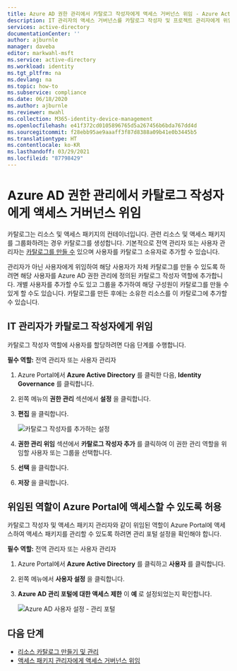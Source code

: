 ```yaml
---
title: Azure AD 권한 관리에서 카탈로그 작성자에게 액세스 거버넌스 위임 - Azure Active Directory
description: IT 관리자의 액세스 거버넌스를 카탈로그 작성자 및 프로젝트 관리자에게 위임하여 자체적으로 액세스를 관리할 수 있도록 하는 방법을 알아봅니다.
services: active-directory
documentationCenter: ''
author: ajburnle
manager: daveba
editor: markwahl-msft
ms.service: active-directory
ms.workload: identity
ms.tgt_pltfrm: na
ms.devlang: na
ms.topic: how-to
ms.subservice: compliance
ms.date: 06/18/2020
ms.author: ajburnle
ms.reviewer: mwahl
ms.collection: M365-identity-device-management
ms.openlocfilehash: e41f372cd0105896765d5a267456b6bda767dd4d
ms.sourcegitcommit: f28ebb95ae9aaaff3f87d8388a09b41e0b3445b5
ms.translationtype: HT
ms.contentlocale: ko-KR
ms.lasthandoff: 03/29/2021
ms.locfileid: "87798429"
---
```

# <a name="delegate-access-governance-to-catalog-creators-in-azure-ad-entitlement-management"></a>Azure AD 권한 관리에서 카탈로그 작성자에게 액세스 거버넌스 위임

카탈로그는 리소스 및 액세스 패키지의 컨테이너입니다. 관련 리소스 및 액세스 패키지를 그룹화하려는 경우 카탈로그를 생성합니다. 기본적으로 전역 관리자 또는 사용자 관리자는 [카탈로그를 만들 수](entitlement-management-catalog-create.md) 있으며 사용자를 카탈로그 소유자로 추가할 수 있습니다.

관리자가 아닌 사용자에게 위임하여 해당 사용자가 자체 카탈로그를 만들 수 있도록 하려면 해당 사용자를 Azure AD 권한 관리에 정의된 카탈로그 작성자 역할에 추가합니다. 개별 사용자를 추가할 수도 있고 그룹을 추가하여 해당 구성원이 카탈로그를 만들 수 있게 할 수도 있습니다.  카탈로그를 만든 후에는 소유한 리소스를 이 카탈로그에 추가할 수 있습니다.

## <a name="as-an-it-administrator-delegate-to-a-catalog-creator"></a>IT 관리자가 카탈로그 작성자에게 위임

카탈로그 작성자 역할에 사용자를 할당하려면 다음 단계를 수행합니다.

**필수 역할:** 전역 관리자 또는 사용자 관리자

1. Azure Portal에서 **Azure Active Directory** 를 클릭한 다음, **Identity Governance** 를 클릭합니다.

1. 왼쪽 메뉴의 **권한 관리** 섹션에서 **설정** 을 클릭합니다.

1. **편집** 을 클릭합니다.

    ![카탈로그 작성자를 추가하는 설정](./media/entitlement-management-delegate-catalog/settings-delegate.png)

1. **권한 관리 위임** 섹션에서 **카탈로그 작성자 추가** 를 클릭하여 이 권한 관리 역할을 위임할 사용자 또는 그룹을 선택합니다.

1. **선택** 을 클릭합니다.

1. **저장** 을 클릭합니다.

## <a name="allow-delegated-roles-to-access-the-azure-portal"></a>위임된 역할이 Azure Portal에 액세스할 수 있도록 허용

카탈로그 작성자 및 액세스 패키지 관리자와 같이 위임된 역할이 Azure Portal에 액세스하여 액세스 패키지를 관리할 수 있도록 하려면 관리 포털 설정을 확인해야 합니다.

**필수 역할:** 전역 관리자 또는 사용자 관리자

1. Azure Portal에서 **Azure Active Directory** 를 클릭하고 **사용자** 를 클릭합니다.

1. 왼쪽 메뉴에서 **사용자 설정** 을 클릭합니다.

1. **Azure AD 관리 포털에 대한 액세스 제한** 이 **예** 로 설정되었는지 확인합니다.

    ![Azure AD 사용자 설정 - 관리 포털](./media/entitlement-management-delegate-catalog/user-settings.png)

## <a name="next-steps"></a>다음 단계

- [리소스 카탈로그 만들기 및 관리](entitlement-management-catalog-create.md)
- [액세스 패키지 관리자에게 액세스 거버넌스 위임](entitlement-management-delegate-managers.md)

